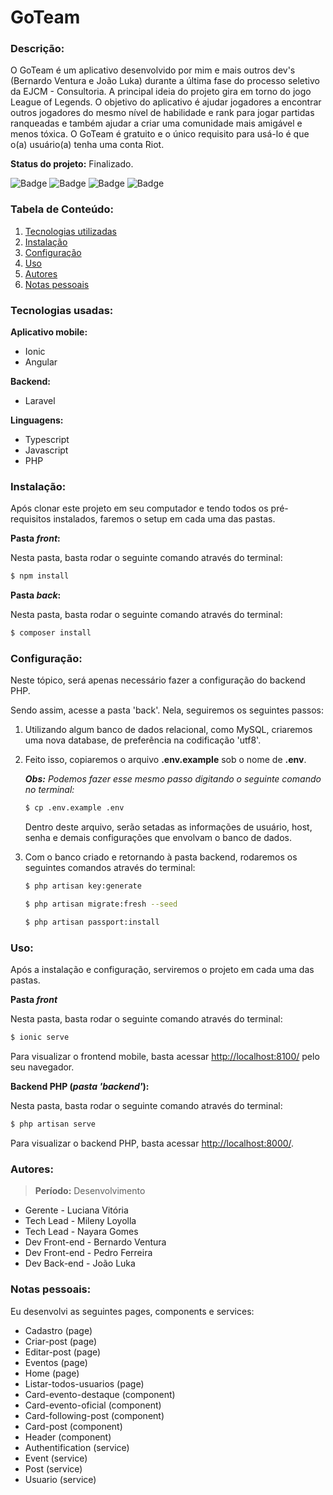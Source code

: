 # GoTeam

### Descrição:
O GoTeam é um aplicativo desenvolvido por mim e mais outros dev's (Bernardo Ventura e João Luka) durante a última fase do processo seletivo da EJCM - Consultoria. A principal 
ideia do projeto gira em torno do jogo League of Legends. O objetivo do aplicativo é ajudar jogadores a encontrar outros jogadores do mesmo nível de habilidade e rank para
jogar partidas ranqueadas e também ajudar a criar uma comunidade mais amigável e menos tóxica. O GoTeam é gratuito e o único requisito para usá-lo é que o(a) usuário(a) tenha
uma conta Riot.

**Status do projeto:** Finalizado.

![Badge](https://img.shields.io/badge/Ionic-1572B6?style=for-the-badge&logo=ionic&logoColor=white)
![Badge](https://img.shields.io/badge/Angular-DD0031?style=for-the-badge&logo=angular&logoColor=white)
![Badge](https://img.shields.io/badge/Laravel-FF2D20?style=for-the-badge&logo=laravel&logoColor=white)
![Badge](https://img.shields.io/badge/MySQL-316192?style=for-the-badge&logo=mysql&logoColor=white)

### Tabela de Conteúdo:

 1. [Tecnologias utilizadas](#tecnologias-utilizadas)
 2. [Instalação](#instalação)
 3. [Configuração](#configuração)
 4. [Uso](#uso)
 5. [Autores](#autores)
 6. [Notas pessoais](#notas-pessoais)

### Tecnologias usadas:
**Aplicativo mobile:**
- Ionic
- Angular

**Backend:**
- Laravel

**Linguagens:**
- Typescript
- Javascript
- PHP

### Instalação:
Após clonar este projeto em seu computador e tendo todos os pré-requisitos instalados, faremos o setup em cada uma das pastas.

**Pasta *front*:**

Nesta pasta, basta rodar o seguinte comando através do terminal:

``` bash
$ npm install
```

**Pasta *back*:**

Nesta pasta, basta rodar o seguinte comando através do terminal:

``` bash
$ composer install
```

### Configuração:
Neste tópico, será apenas necessário fazer a configuração do backend PHP.

Sendo assim, acesse a pasta 'back'. Nela, seguiremos os seguintes passos:

1. Utilizando algum banco de dados relacional, como MySQL, criaremos uma nova database, de preferência na codificação 'utf8'.

2. Feito isso, copiaremos o arquivo **.env.example** sob o nome de **.env**.

    ***Obs:** Podemos fazer esse mesmo passo digitando o seguinte comando no terminal:*
    ``` bash
    $ cp .env.example .env
    ```

    Dentro deste arquivo, serão setadas as informações de usuário, host, senha e demais configurações que envolvam o banco de dados.

3. Com o banco criado e retornando à pasta backend, rodaremos os seguintes comandos através do terminal:
    ``` bash
    $ php artisan key:generate
    ```

    ``` bash
    $ php artisan migrate:fresh --seed
    ```

    ``` bash
    $ php artisan passport:install
    ```

### Uso:
Após a instalação e configuração, serviremos o projeto em cada uma das pastas.

**Pasta *front***

Nesta pasta, basta rodar o seguinte comando através do terminal:

``` bash
$ ionic serve
```

Para visualizar o frontend mobile, basta acessar [http://localhost:8100/](http://localhost:8100/) pelo seu navegador.

**Backend PHP (*pasta 'backend'*):**

Nesta pasta, basta rodar o seguinte comando através do terminal:

``` bash
$ php artisan serve
```

Para visualizar o backend PHP, basta acessar [http://localhost:8000/](http://localhost:8000/).

### Autores:
> **Período:** Desenvolvimento
* Gerente - Luciana Vitória
* Tech Lead - Mileny Loyolla
* Tech Lead - Nayara Gomes
* Dev Front-end - Bernardo Ventura
* Dev Front-end - Pedro Ferreira
* Dev Back-end - João Luka

### Notas pessoais:
Eu desenvolvi as seguintes pages, components e services:
- Cadastro (page)
- Criar-post (page)
- Editar-post (page)
- Eventos (page)
- Home (page)
- Listar-todos-usuarios (page)
- Card-evento-destaque (component)
- Card-evento-oficial (component)
- Card-following-post (component)
- Card-post (component)
- Header (component)
- Authentification (service)
- Event (service)
- Post (service)
- Usuario (service)
